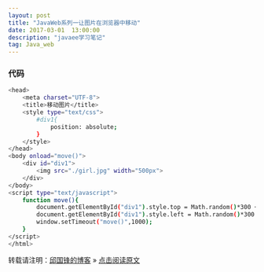 ```yaml
---
layout: post
title: "JavaWeb系列一让图片在浏览器中移动"
date: 2017-03-01  13:00:00
description: "javaee学习笔记"
tag: Java_web 
---
```

### 代码
```bash
<head>
    <meta charset="UTF-8">
    <title>移动图片</title>
    <style type="text/css">
        #div1{
            position: absolute;
        }
    </style>
</head>
<body onload="move()">
    <div id="div1">
        <img src="./girl.jpg" width="500px">
    </div>
</body>
<script type="text/javascript">
    function move(){
        document.getElementById("div1").style.top = Math.random()*300 +"px";
        document.getElementById("div1").style.left = Math.random()*300 +"px";
        window.setTimeout("move()",1000);
    }
</script>
</html>
```
转载请注明：[邱国锋的博客](http://qiuguofeng.com) » [点击阅读原文](http://qiuguofeng.com/2017/03/JavaWeb系列一让图片在浏览器中移动/)
